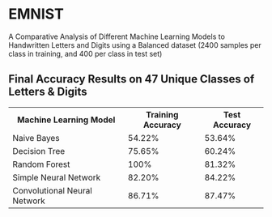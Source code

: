 # EMNIST
A Comparative Analysis of Different Machine Learning Models to Handwritten Letters and Digits using a Balanced dataset (2400 samples per class in training, and 400 per class in test set)

<h2>Final Accuracy Results on 47 Unique Classes of Letters & Digits</h2>

<table>
  <tr>
    <th>Machine Learning Model</th>
    <th>Training Accuracy</th>
    <th>Test Accuracy</th>
  </tr>
  <tr>
    <td>Naive Bayes</td>
    <td>54.22%</td>
    <td>53.64%</td>
  </tr>
  <tr>
    <td>Decision Tree</td>
    <td>75.65%</td>
    <td>60.24%</td>
  </tr>
  <tr>
    <td>Random Forest</td>
    <td>100%</td>
    <td>81.32%</td>
  </tr>
  <tr>
    <td>Simple Neural Network</td>
    <td>82.20%</td>
    <td>84.22%</td>
  </tr>
  <tr>
    <td>Convolutional Neural Network</td>
    <td>86.71%</td>
    <td>87.47%</td>
  </tr>
</table>
